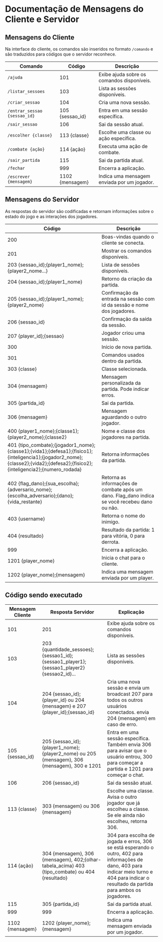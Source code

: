 # Documentação de Mensagens do Cliente e Servidor

## Mensagens do Cliente

Na interface do cliente, os comandos são inseridos no formato ``/comando`` e são traduzidos para códigos que o servidor reconhece.


| Comando                     | Código   | Descrição                                           |
|-----------------------------|----------|----------------------------------------------------|
| `/ajuda`                    | 101      | Exibe ajuda sobre os comandos disponíveis.          |
| `/listar_sessoes`          | 103      | Lista as sessões disponíveis.                       |
| `/criar_sessao`            | 104      | Cria uma nova sessão.                              |
| `/entrar_sessao {sessao_id}` | 105 {sessao_id} | Entra em uma sessão específica.                    |
| `/sair_sessao`             | 106      | Sai da sessão atual.                               |
| `/escolher {classe}`       | 113 {classe} | Escolhe uma classe ou ação específica.            |
| `/combate {ação}`          | 114 {ação} | Executa uma ação de combate.                       |
| `/sair_partida`            | 115      | Sai da partida atual.                              |
| `/fechar`                  | 999      | Encerra a aplicação.                               |
| `/escrever {mensagem}`     | 1102 {mensagem} | Indica uma mensagem enviada por um jogador.      |

## Mensagens do Servidor

As respostas do servidor são codificadas e retornam informações sobre o estado do jogo e as interações dos jogadores.

| Código                                     | Descrição                                                                 |
|--------------------------------------------|---------------------------------------------------------------------------|
| 200                                        | Boas-vindas quando o cliente se conecta.                                |
| 201                                        | Mostrar os comandos disponíveis.                                         |
| 203 {sessao_id};{player1_nome};{player2_nome...} | Lista de sessões disponíveis.                                        |
| 204 {sessao_id};{player1_nome}            | Retorno da criação da partida.                                          |
| 205 {sessao_id};{player1_nome};{player2_nome} | Confirmação da entrada na sessão com id da sessão e nome dos jogadores. |
| 206 {sessao_id}                            | Confirmação da saída da sessão.                                         |
| 207 {player_id};{sessao}                  | Jogador criou uma sessão.                                              |
| 300                                        | Início de nova partida.                                                 |
| 301                                        | Comandos usados dentro da partida.                                      |
| 303 {classe}                               | Classe selecionada.                                                    |
| 304 {mensagem}                             | Mensagem personalizada da partida. Pode indicar erros.                 |
| 305 {partida_id}                           | Sai da partida.                                                        |
| 306 {mensagem}                             | Mensagem aguardando o outro jogador.                                   |
| 400 {player1_nome};{classe1};{player2_nome};{classe2} | Nome e classe dos jogadores na partida.                            |
| 401 {tipo_combate};{jogador1_nome};{classe1};{vida1};{defesa1};{fisico1};{inteligencia1};{jogador2_nome};{classe2};{vida2};{defesa2};{fisico2};{inteligencia2};{numero_rodada} | Retorna informações da partida. |
| 402 {flag_dano};{sua_escolha};{adversario_nome};{escolha_adversario};{dano};{vida_restante} | Retorna as informações de combate após um dano. Flag_dano indica se você recebeu dano ou não. |
| 403 {username}                             | Retorna o nome do inimigo.                                             |
| 404 {resultado}                            | Resultado da partida: 1 para vitória, 0 para derrota.                  |
| 999                                        | Encerra a aplicação.                                                   |
| 1201 {player_nome}                         | Inicia o chat para o cliente.                                         |
| 1202 {player_nome};{mensagem}             | Indica uma mensagem enviada por um player.                             |

## Código sendo executado


| Mensagem Cliente            | Resposta Servidor                                          | Explicação                                               |
|-----------------------------|-----------------------------------------------------------|---------------------------------------------------------|
| 101                         | 201                                                       | Exibe ajuda sobre os comandos disponíveis.               |
| 103                         | 203  {quantidade_sessoes};{sessao1_id};{sessao1_player1};{sessao1_player2}{sessao2_id}... | Lista as sessões disponíveis.               |
| 104                         | 204 {sessao_id};{player_id} ou 204 {mensagem} e 207 {player_id};{sessao_id} | Cria uma nova sessão e envia um broadcast 207 para todos os outros usuários conectados. envia 204 {mensagem} em caso de erro. |
| 105 {sessao_id}            | 205 {sessao_id};{player1_nome};{player2_nome} ou 205 {mensagem}, 306 {mensagem}, 300 e 1201 | Entra em uma sessão específica. Também envia 306 para avisar que o usuário entrou, 300 para começar a partida e 1201 para começar o chat. |
| 106                         | 206 {sessao_id}                                         | Sai da sessão atual.                                   |
| 113 {classe}               | 303 {mensagem} ou 306 {mensagem}                        | Escolhe uma classe. Avisa o outro jogador que já escolheu a classe.  Se ele ainda não escolheu, retorna 306. |
| 114 {ação}                 | 304 {mensagem}, 306 {mensagem}, 402;{olhar-tabela_acima} 403 {tipo_combate} ou 404 {resultado} | 304 para escolha de jogada e erros, 306 se está esperando o outro, 402 para informações de dano, 403 para indicar meio turno e 404 para indicar o resultado da partida para ambos os jogadores. |
| 115                         | 305 {partida_id}                                       | Sai da partida atual.                                  |
| 999                         | 999                                                     | Encerra a aplicação.                                   |
| 1102 {mensagem}            | 1202 {player_nome};{mensagem}                          | Indica uma mensagem enviada por um jogador.            |